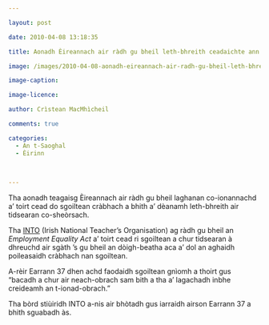 ```yaml
---

layout: post

date: 2010-04-08 13:18:35

title: Aonadh Èireannach air ràdh gu bheil leth-bhreith ceadaichte ann an sgoiltean

image: /images/2010-04-08-aonadh-eireannach-air-radh-gu-bheil-leth-bhreith-ceadaichte-ann-an-sgoiltean.jpg

image-caption:

image-licence:

author: Crìstean MacMhìcheil

comments: true

categories:
  - An t-Saoghal
  - Èirinn
  
  

---
```


Tha aonadh teagaisg Èireannach air ràdh gu bheil laghanan co-ionannachd a&#8217; toirt cead do sgoiltean cràbhach a bhith a&#8217; dèanamh leth-bhreith air tidsearan co-sheòrsach.

<!--more-->

Tha [INTO][1] (Irish National Teacher’s Organisation) ag ràdh gu bheil an _Employment Equality Act_ a’ toirt cead ri sgoiltean a chur tidsearan à dhreuchd air sgàth ’s gu bheil an dòigh-beatha aca a’ dol an aghaidh poileasaidh cràbhach nan sgoiltean.

A-rèir Earrann 37 dhen achd faodaidh sgoiltean gnìomh a thoirt gus “bacadh a chur air neach-obrach sam bith a tha a’ lagachadh inbhe creideamh an t-ionad-obrach.”

Tha bòrd stiùiridh INTO a-nis air bhòtadh gus iarraidh airson Earrann 37 a bhith sguabadh às.

 [1]: http://www.into.ie/ "INTO - Irish National Teacher's Organisation"
